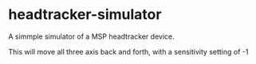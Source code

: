 # headtracker-simulator
A simmple simulator of a MSP headtracker device.

This will move all three axis back and forth, with a sensitivity setting of -1
